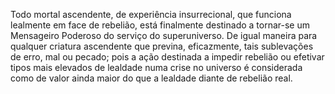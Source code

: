 ﻿Todo mortal ascendente, de experiência insurrecional, que funciona lealmente em face de rebelião, está finalmente destinado a tornar-se um Mensageiro Poderoso do serviço do superuniverso. De igual maneira para qualquer criatura ascendente que previna, eficazmente, tais sublevações de erro, mal ou pecado; pois a ação destinada a impedir rebelião ou efetivar tipos mais elevados de lealdade numa crise no universo é considerada como de valor ainda maior do que a lealdade diante de rebelião real.